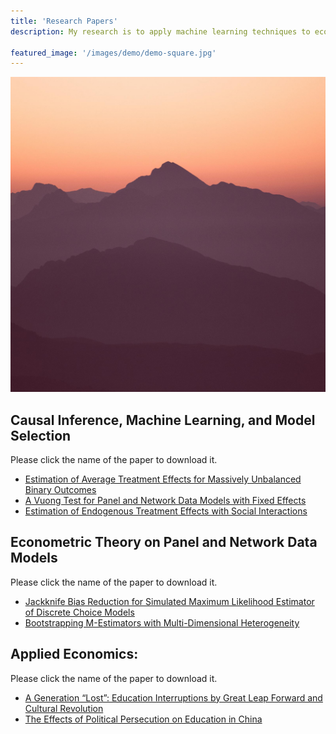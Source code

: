 ```yaml
---
title: 'Research Papers'
description: My research is to apply machine learning techniques to economic studies. I worked on different data structure models, including panel, cross-sectional, time series, and network data. I have published academic papers in top econometric journals. Please click here to see more details, download my Ph.D. dissertation and research papers.

featured_image: '/images/demo/demo-square.jpg'
---
```

![](/images/demo/demo-square.jpg)

## Causal Inference, Machine Learning, and Model Selection

Please click the name of the paper to download it.

* [Estimation of Average Treatment Effects for Massively Unbalanced Binary Outcomes](https://github.com/Lilyliu8262/Lily-s-Website/blob/main/Paper/Rare_Events.pdf)
* [A Vuong Test for Panel and Network Data Models with Fixed Effects](https://github.com/Lilyliu8262/Lily-s-Website/blob/main/Paper/Selection_Test.pdf)
* [Estimation of Endogenous Treatment Effects with Social Interactions](https://github.com/Lilyliu8262/Lily-s-Website/blob/main/Paper/Network_Effects.pdf)

## Econometric Theory on Panel and Network Data Models

Please click the name of the paper to download it.

* [Jackknife Bias Reduction for Simulated Maximum Likelihood Estimator of Discrete Choice Models](https://github.com/Lilyliu8262/Lily-s-Website/blob/main/Paper/Jackknife.pdf)
* [Bootstrapping M-Estimators with Multi-Dimensional Heterogeneity](https://github.com/Lilyliu8262/Lily-s-Website/blob/main/Paper/Bootstrap.pdf)

## Applied Economics: 

Please click the name of the paper to download it.

* [A Generation “Lost”: Education Interruptions by Great Leap Forward and Cultural Revolution](https://github.com/Lilyliu8262/Lily-s-Website/blob/main/Paper/Education.pdf)
* [The Effects of Political Persecution on Education in China](https://github.com/Lilyliu8262/Lily-s-Website/blob/main/Paper/Political_Persecution.pdf)



